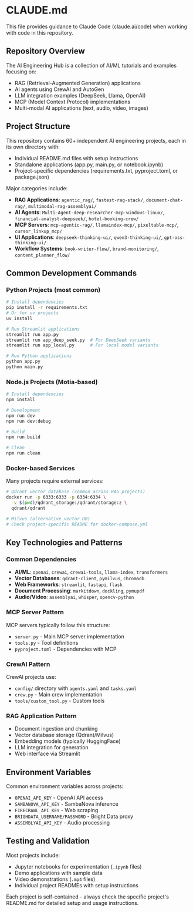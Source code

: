 # CLAUDE.md

This file provides guidance to Claude Code (claude.ai/code) when working with code in this repository.

## Repository Overview

The AI Engineering Hub is a collection of AI/ML tutorials and examples focusing on:
- RAG (Retrieval-Augmented Generation) applications
- AI agents using CrewAI and AutoGen
- LLM integration examples (DeepSeek, Llama, OpenAI)
- MCP (Model Context Protocol) implementations
- Multi-modal AI applications (text, audio, video, images)

## Project Structure

This repository contains 60+ independent AI engineering projects, each in its own directory with:
- Individual README.md files with setup instructions
- Standalone applications (app.py, main.py, or notebook.ipynb)
- Project-specific dependencies (requirements.txt, pyproject.toml, or package.json)

Major categories include:
- **RAG Applications**: `agentic_rag/`, `fastest-rag-stack/`, `document-chat-rag/`, `multimodal-rag-assemblyai/`
- **AI Agents**: `Multi-Agent-deep-researcher-mcp-windows-linux/`, `financial-analyst-deepseek/`, `hotel-booking-crew/`
- **MCP Servers**: `mcp-agentic-rag/`, `llamaindex-mcp/`, `pixeltable-mcp/`, `cursor_linkup_mcp/`
- **UI Applications**: `deepseek-thinking-ui/`, `qwen3-thinking-ui/`, `gpt-oss-thinking-ui/`
- **Workflow Systems**: `book-writer-flow/`, `brand-monitoring/`, `content_planner_flow/`

## Common Development Commands

### Python Projects (most common)
```bash
# Install dependencies
pip install -r requirements.txt
# Or for uv projects
uv install

# Run Streamlit applications
streamlit run app.py
streamlit run app_deep_seek.py  # For DeepSeek variants
streamlit run app_local.py      # For local model variants

# Run Python applications
python app.py
python main.py
```

### Node.js Projects (Motia-based)
```bash
# Install dependencies
npm install

# Development
npm run dev
npm run dev:debug

# Build
npm run build

# Clean
npm run clean
```

### Docker-based Services
Many projects require external services:
```bash
# Qdrant vector database (common across RAG projects)
docker run -p 6333:6333 -p 6334:6334 \
  -v $(pwd)/qdrant_storage:/qdrant/storage:z \
  qdrant/qdrant

# Milvus (alternative vector DB)
# Check project-specific README for docker-compose.yml
```

## Key Technologies and Patterns

### Common Dependencies
- **AI/ML**: `openai`, `crewai`, `crewai-tools`, `llama-index`, `transformers`
- **Vector Databases**: `qdrant-client`, `pymilvus`, `chromadb`
- **Web Frameworks**: `streamlit`, `fastapi`, `flask`
- **Document Processing**: `markitdown`, `dockling`, `pymupdf`
- **Audio/Video**: `assemblyai`, `whisper`, `opencv-python`

### MCP Server Pattern
MCP servers typically follow this structure:
- `server.py` - Main MCP server implementation
- `tools.py` - Tool definitions
- `pyproject.toml` - Dependencies with MCP

### CrewAI Pattern
CrewAI projects use:
- `config/` directory with `agents.yaml` and `tasks.yaml`
- `crew.py` - Main crew implementation
- `tools/custom_tool.py` - Custom tools

### RAG Application Pattern
- Document ingestion and chunking
- Vector database storage (Qdrant/Milvus)
- Embedding models (typically HuggingFace)
- LLM integration for generation
- Web interface via Streamlit

## Environment Variables

Common environment variables across projects:
- `OPENAI_API_KEY` - OpenAI API access
- `SAMBANOVA_API_KEY` - SambaNova inference
- `FIRECRAWL_API_KEY` - Web scraping
- `BRIGHDATA_USERNAME/PASSWORD` - Bright Data proxy
- `ASSEMBLYAI_API_KEY` - Audio processing

## Testing and Validation

Most projects include:
- Jupyter notebooks for experimentation (`.ipynb` files)
- Demo applications with sample data
- Video demonstrations (`.mp4` files)
- Individual project READMEs with setup instructions

Each project is self-contained - always check the specific project's README.md for detailed setup and usage instructions.